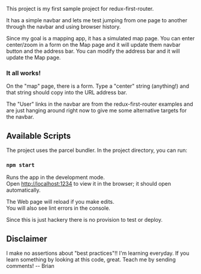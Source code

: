 This project is my first sample project for redux-first-router.

It has a simple navbar and lets me test jumping from one page to another
through the navbar and using browser history.

Since my goal is a mapping app, it has a simulated map page. You can
enter center/zoom in a form on the Map page and it will update them
navbar button and the address bar. You can modify the address bar
and it will update the Map page.

### It all works!

On the "map" page, there is a form. Type a "center" string (anything!) and
that string should copy into the URL address bar.

The "User" links in the navbar are from the redux-first-router examples and
are just hanging around right now to give me some alternative targets for
the navbar.

## Available Scripts

The project uses the parcel bundler.
In the project directory, you can run:

### `npm start`

Runs the app in the development mode.<br />
Open [http://localhost:1234](http://localhost:1234) to view it in the browser;
it should open automatically.

The Web page will reload if you make edits.<br />
You will also see lint errors in the console.

Since this is just hackery there is no provision to test or deploy.

## Disclaimer

I make no assertions about "best practices"!! I'm learning everyday.
If you learn something by looking at this code, great.
Teach me by sending comments! -- Brian

